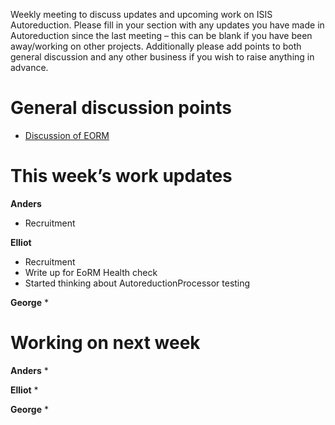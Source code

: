 Weekly meeting to discuss updates and upcoming work on ISIS Autoreduction.
Please fill in your section with any updates you have made in Autoreduction since the last meeting – this can be blank if you have been away/working on other projects. Additionally please add points to both general discussion and any other business if you wish to raise anything in advance. 

General discussion points
=========================
* [Discussion of EORM](https://github.com/ISISScientificComputing/autoreduce-documents/blob/master/brainstorming/health-check-for-EoRM.md)

This week’s work updates
========================

**Anders**
* Recruitment

**Elliot**
* Recruitment 
* Write up for EoRM Health check
* Started thinking about AutoreductionProcessor testing

**George**
* 

Working on next week
====================

**Anders**
* 

**Elliot**
* 

**George**
* 
